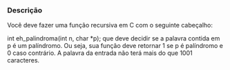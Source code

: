 ### Descrição

Você deve fazer uma função recursiva em C com o seguinte cabeçalho:

int eh_palindroma(int n, char *p);
que deve decidir se a palavra contida em p é um palíndromo. Ou seja, sua função deve retornar 1 se p é palíndromo e 0 caso contrário. A palavra da entrada não terá mais do que 1001 caracteres. 